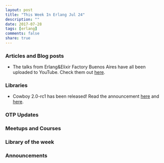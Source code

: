 ```yaml
---
layout: post
title: "This Week In Erlang Jul 24"
description: ""
date: 2017-07-28
tags: [erlang]
comments: false
share: true
---
```


### Articles and Blog posts
 * The talks from Erlang&Elixir Factory Buenos Aires have all been uploaded to
 YouTube. Check them out [here](https://www.youtube.com/playlist?list=PLWbHc_FXPo2gZTX5oTYvIqTtKvS6WNNq8).

### Libraries
 * Cowboy 2.0-rc1 has been released! Read the announcement
  [here](https://ninenines.eu/articles/cowboy-2.0.0-rc.1/) and
  [here](https://groups.google.com/forum/#!topic/erlang-programming/3xqdWJTbR8k).

### OTP Updates

### Meetups and Courses

### Library of the week

### Announcements